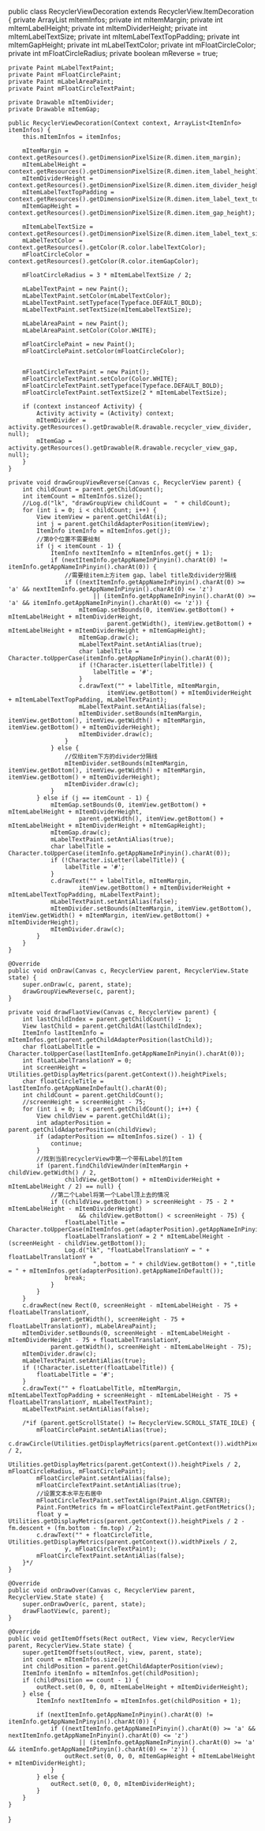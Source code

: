 public class RecyclerViewDecoration extends RecyclerView.ItemDecoration {
    private ArrayList<ItemInfo> mItemInfos;
    private int mItemMargin;
    private int mItemLabelHeight;
    private int mItemDividerHeight;
    private int mItemLabelTextSize;
    private int mItemLabelTextTopPadding;
    private int mItemGapHeight;
    private int mLabelTextColor;
    private int mFloatCircleColor;
    private int mFloatCircleRadius;
    private boolean mReverse = true;

    private Paint mLabelTextPaint;
    private Paint mFloatCirclePaint;
    private Paint mLabelAreaPaint;
    private Paint mFloatCircleTextPaint;

    private Drawable mItemDivider;
    private Drawable mItemGap;

    public RecyclerViewDecoration(Context context, ArrayList<ItemInfo> itemInfos) {
        this.mItemInfos = itemInfos;

        mItemMargin = context.getResources().getDimensionPixelSize(R.dimen.item_margin);
        mItemLabelHeight = context.getResources().getDimensionPixelSize(R.dimen.item_label_height);
        mItemDividerHeight = context.getResources().getDimensionPixelSize(R.dimen.item_divider_height);
        mItemLabelTextTopPadding = context.getResources().getDimensionPixelSize(R.dimen.item_label_text_top_padding);
        mItemGapHeight = context.getResources().getDimensionPixelSize(R.dimen.item_gap_height);

        mItemLabelTextSize = context.getResources().getDimensionPixelSize(R.dimen.item_label_text_size);
        mLabelTextColor = context.getResources().getColor(R.color.labelTextColor);
        mFloatCircleColor = context.getResources().getColor(R.color.itemGapColor);

        mFloatCircleRadius = 3 * mItemLabelTextSize / 2;

        mLabelTextPaint = new Paint();
        mLabelTextPaint.setColor(mLabelTextColor);
        mLabelTextPaint.setTypeface(Typeface.DEFAULT_BOLD);
        mLabelTextPaint.setTextSize(mItemLabelTextSize);

        mLabelAreaPaint = new Paint();
        mLabelAreaPaint.setColor(Color.WHITE);

        mFloatCirclePaint = new Paint();
        mFloatCirclePaint.setColor(mFloatCircleColor);


        mFloatCircleTextPaint = new Paint();
        mFloatCircleTextPaint.setColor(Color.WHITE);
        mFloatCircleTextPaint.setTypeface(Typeface.DEFAULT_BOLD);
        mFloatCircleTextPaint.setTextSize(2 * mItemLabelTextSize);

        if (context instanceof Activity) {
            Activity activity = (Activity) context;
            mItemDivider = activity.getResources().getDrawable(R.drawable.recycler_view_divider, null);
            mItemGap = activity.getResources().getDrawable(R.drawable.recycler_view_gap, null);
        }
    }

    private void drawGroupViewReverse(Canvas c, RecyclerView parent) {
        int childCount = parent.getChildCount();
        int itemCount = mItemInfos.size();
        //Log.d("lk", "drawGroupView childCount =  " + childCount);
        for (int i = 0; i < childCount; i++) {
            View itemView = parent.getChildAt(i);
            int j = parent.getChildAdapterPosition(itemView);
            ItemInfo itemInfo = mItemInfos.get(j);
            //第0个位置不需要绘制
            if (j < itemCount - 1) {
                ItemInfo nextItemInfo = mItemInfos.get(j + 1);
                if (nextItemInfo.getAppNameInPinyin().charAt(0) != itemInfo.getAppNameInPinyin().charAt(0)) {
                    //需要绘item上方item gap、label title及divider分隔线
                    if ((nextItemInfo.getAppNameInPinyin().charAt(0) >= 'a' && nextItemInfo.getAppNameInPinyin().charAt(0) <= 'z')
                            || (itemInfo.getAppNameInPinyin().charAt(0) >= 'a' && itemInfo.getAppNameInPinyin().charAt(0) <= 'z')) {
                        mItemGap.setBounds(0, itemView.getBottom() + mItemLabelHeight + mItemDividerHeight,
                                parent.getWidth(), itemView.getBottom() + mItemLabelHeight + mItemDividerHeight + mItemGapHeight);
                        mItemGap.draw(c);
                        mLabelTextPaint.setAntiAlias(true);
                        char labelTitle = Character.toUpperCase(itemInfo.getAppNameInPinyin().charAt(0));
                        if (!Character.isLetter(labelTitle)) {
                            labelTitle = '#';
                        }
                        c.drawText("" + labelTitle, mItemMargin,
                                itemView.getBottom() + mItemDividerHeight + mItemLabelTextTopPadding, mLabelTextPaint);
                        mLabelTextPaint.setAntiAlias(false);
                        mItemDivider.setBounds(mItemMargin, itemView.getBottom(), itemView.getWidth() + mItemMargin, itemView.getBottom() + mItemDividerHeight);
                        mItemDivider.draw(c);
                    }
                } else {
                    //仅绘item下方的divider分隔线
                    mItemDivider.setBounds(mItemMargin, itemView.getBottom(), itemView.getWidth() + mItemMargin, itemView.getBottom() + mItemDividerHeight);
                    mItemDivider.draw(c);
                }
            } else if (j == itemCount - 1) {
                mItemGap.setBounds(0, itemView.getBottom() + mItemLabelHeight + mItemDividerHeight,
                        parent.getWidth(), itemView.getBottom() + mItemLabelHeight + mItemDividerHeight + mItemGapHeight);
                mItemGap.draw(c);
                mLabelTextPaint.setAntiAlias(true);
                char labelTitle = Character.toUpperCase(itemInfo.getAppNameInPinyin().charAt(0));
                if (!Character.isLetter(labelTitle)) {
                    labelTitle = '#';
                }
                c.drawText("" + labelTitle, mItemMargin,
                        itemView.getBottom() + mItemDividerHeight + mItemLabelTextTopPadding, mLabelTextPaint);
                mLabelTextPaint.setAntiAlias(false);
                mItemDivider.setBounds(mItemMargin, itemView.getBottom(), itemView.getWidth() + mItemMargin, itemView.getBottom() + mItemDividerHeight);
                mItemDivider.draw(c);
            }
        }
    }

    @Override
    public void onDraw(Canvas c, RecyclerView parent, RecyclerView.State state) {
        super.onDraw(c, parent, state);
        drawGroupViewReverse(c, parent);
    }

    private void drawFlaotView(Canvas c, RecyclerView parent) {
        int lastChildIndex = parent.getChildCount() - 1;
        View lastChild = parent.getChildAt(lastChildIndex);
        ItemInfo lastItemInfo = mItemInfos.get(parent.getChildAdapterPosition(lastChild));
        char floatLabelTitle = Character.toUpperCase(lastItemInfo.getAppNameInPinyin().charAt(0));
        int floatLabelTranslationY = 0;
        int screenHeight = Utilities.getDisplayMetrics(parent.getContext()).heightPixels;
        char floatCircleTitle = lastItemInfo.getAppNameInDefault().charAt(0);
        int childCount = parent.getChildCount();
        //screenHeight = screenHeight - 75;
        for (int i = 0; i < parent.getChildCount(); i++) {
            View childView = parent.getChildAt(i);
            int adapterPosition = parent.getChildAdapterPosition(childView);
            if (adapterPosition == mItemInfos.size() - 1) {
                continue;
            }
            //找到当前recyclerView中第一个带有Label的Item
            if (parent.findChildViewUnder(mItemMargin + childView.getWidth() / 2,
                    childView.getBottom() + mItemDividerHeight + mItemLabelHeight / 2) == null) {
                //第二个Label将第一个Label顶上去的情况
                if ((childView.getBottom() > screenHeight - 75 - 2 * mItemLabelHeight - mItemDividerHeight)
                        && childView.getBottom() < screenHeight - 75) {
                    floatLabelTitle = Character.toUpperCase(mItemInfos.get(adapterPosition).getAppNameInPinyin().charAt(0));
                    floatLabelTranslationY = 2 * mItemLabelHeight - (screenHeight - childView.getBottom());
                    Log.d("lk", "floatLabelTranslationY = " + floatLabelTranslationY +
                            ",bottom = " + childView.getBottom() + ",title = " + mItemInfos.get(adapterPosition).getAppNameInDefault());
                    break;
                }
            }
        }
        c.drawRect(new Rect(0, screenHeight - mItemLabelHeight - 75 + floatLabelTranslationY,
                parent.getWidth(), screenHeight - 75 + floatLabelTranslationY), mLabelAreaPaint);
        mItemDivider.setBounds(0, screenHeight - mItemLabelHeight - mItemDividerHeight - 75 + floatLabelTranslationY,
                parent.getWidth(), screenHeight - mItemLabelHeight - 75);
        mItemDivider.draw(c);
        mLabelTextPaint.setAntiAlias(true);
        if (!Character.isLetter(floatLabelTitle)) {
            floatLabelTitle = '#';
        }
        c.drawText("" + floatLabelTitle, mItemMargin, mItemLabelTextTopPadding + screenHeight - mItemLabelHeight - 75 + floatLabelTranslationY, mLabelTextPaint);
        mLabelTextPaint.setAntiAlias(false);

        /*if (parent.getScrollState() != RecyclerView.SCROLL_STATE_IDLE) {
            mFloatCirclePaint.setAntiAlias(true);
            c.drawCircle(Utilities.getDisplayMetrics(parent.getContext()).widthPixels / 2,
                    Utilities.getDisplayMetrics(parent.getContext()).heightPixels / 2, mFloatCircleRadius, mFloatCirclePaint);
            mFloatCirclePaint.setAntiAlias(false);
            mFloatCircleTextPaint.setAntiAlias(true);
            //设置文本水平左右居中
            mFloatCircleTextPaint.setTextAlign(Paint.Align.CENTER);
            Paint.FontMetrics fm = mFloatCircleTextPaint.getFontMetrics();
            float y = Utilities.getDisplayMetrics(parent.getContext()).heightPixels / 2 - fm.descent + (fm.bottom - fm.top) / 2;
            c.drawText("" + floatCircleTitle, Utilities.getDisplayMetrics(parent.getContext()).widthPixels / 2,
                    y, mFloatCircleTextPaint);
            mFloatCircleTextPaint.setAntiAlias(false);
        }*/
    }

    @Override
    public void onDrawOver(Canvas c, RecyclerView parent, RecyclerView.State state) {
        super.onDrawOver(c, parent, state);
        drawFlaotView(c, parent);
    }

    @Override
    public void getItemOffsets(Rect outRect, View view, RecyclerView parent, RecyclerView.State state) {
        super.getItemOffsets(outRect, view, parent, state);
        int count = mItemInfos.size();
        int childPosition = parent.getChildAdapterPosition(view);
        ItemInfo itemInfo = mItemInfos.get(childPosition);
        if (childPosition == count - 1) {
            outRect.set(0, 0, 0, mItemLabelHeight + mItemDividerHeight);
        } else {
            ItemInfo nextItemInfo = mItemInfos.get(childPosition + 1);

            if (nextItemInfo.getAppNameInPinyin().charAt(0) != itemInfo.getAppNameInPinyin().charAt(0)) {
                if ((nextItemInfo.getAppNameInPinyin().charAt(0) >= 'a' && nextItemInfo.getAppNameInPinyin().charAt(0) <= 'z')
                        || (itemInfo.getAppNameInPinyin().charAt(0) >= 'a' && itemInfo.getAppNameInPinyin().charAt(0) <= 'z')) {
                    outRect.set(0, 0, 0, mItemGapHeight + mItemLabelHeight + mItemDividerHeight);
                }
            } else {
                outRect.set(0, 0, 0, mItemDividerHeight);
            }
        }
    }
}
